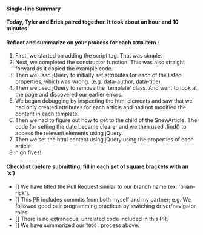 #### Single-line Summary
**Today, Tyler and Erica paired together. It took about an hour and 10 minutes**

#### Reflect and summarize on your process for each `TODO` item :  
  1. First, we started on adding the script tag. That was simple.
  2. Next, we completed the constructor function. This was also straight forward as it copied the example code.
  3. Then we used jQuery to initially set attributes for each of the listed properties, which was wrong.  (e.g. data-author, data-title).
  4. Then we used jQuery to remove the 'template' class. And went to look at the page and discovered our earlier errors.
  5.  We began debugging by inspecting the html elements and saw that we had only created attributes for each article and had not modified the content in each template.
  6. Then we had to figure out how to get to the child of the $newArticle.  The code for setting the date became clearer and we then used .find() to access the  relevant elements using jQuery.
  7. Then we set the html content using jQuery using the properties of each article.
  8. high fives!

#### Checklist (before submitting, fill in each set of square brackets with an 'x')
- [] We have titled the Pull Request similar to our branch name (ex: 'brian-rick').
- [] This PR includes commits from both myself and my partner; e.g. We followed good pair programming practices by switching driver/navigator roles.
- [] There is no extraneous, unrelated code included in this PR.
- [] We have summarized our `TODO:` process above.
